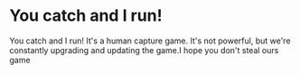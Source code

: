 # You catch and I run!
You catch and I run! It's a human capture game. It's not powerful, but we're constantly upgrading and updating the game.I hope you don't steal ours game
